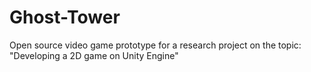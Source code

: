 # Ghost-Tower
Open source video game prototype for a research project on the topic: "Developing a 2D game on Unity Engine"
